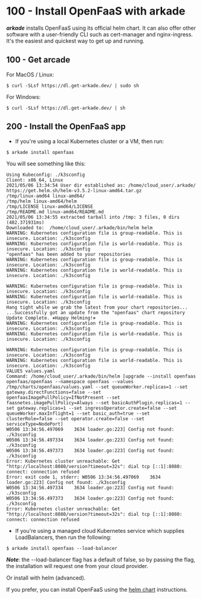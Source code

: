 # 100 - Install OpenFaaS with arkade

***arkade*** installs OpenFaaS using its official helm chart. It can also offer other software with a user-friendly CLI such as cert-manager and nginx-ingress. It's the easiest and quickest way to get up and running.

## 100 - Get arcade

For MacOS / Linux:

```$ curl -SLsf https://dl.get-arkade.dev/ | sudo sh```

For Windows:

```$ curl -SLsf https://dl.get-arkade.dev/ | sh```

## 200 - Install the OpenFaaS app

- If you're using a local Kubernetes cluster or a VM, then run:

```$ arkade install openfaas```

You will see something like this:

```
Using Kubeconfig: ./k3sconfig
Client: x86_64, Linux
2021/05/06 13:34:54 User dir established as: /home/cloud_user/.arkade/
https://get.helm.sh/helm-v3.5.2-linux-amd64.tar.gz
/tmp/linux-amd64 linux-amd64/
/tmp/helm linux-amd64/helm
/tmp/LICENSE linux-amd64/LICENSE
/tmp/README.md linux-amd64/README.md
2021/05/06 13:34:55 extracted tarball into /tmp: 3 files, 0 dirs (482.371931ms)
Downloaded to:  /home/cloud_user/.arkade/bin/helm helm
WARNING: Kubernetes configuration file is group-readable. This is insecure. Location: ./k3sconfig
WARNING: Kubernetes configuration file is world-readable. This is insecure. Location: ./k3sconfig
"openfaas" has been added to your repositories
WARNING: Kubernetes configuration file is group-readable. This is insecure. Location: ./k3sconfig
WARNING: Kubernetes configuration file is world-readable. This is insecure. Location: ./k3sconfig

WARNING: Kubernetes configuration file is group-readable. This is insecure. Location: ./k3sconfig
WARNING: Kubernetes configuration file is world-readable. This is insecure. Location: ./k3sconfig
Hang tight while we grab the latest from your chart repositories...
...Successfully got an update from the "openfaas" chart repository
Update Complete. ⎈Happy Helming!⎈
WARNING: Kubernetes configuration file is group-readable. This is insecure. Location: ./k3sconfig
WARNING: Kubernetes configuration file is world-readable. This is insecure. Location: ./k3sconfig

WARNING: Kubernetes configuration file is group-readable. This is insecure. Location: ./k3sconfig
WARNING: Kubernetes configuration file is world-readable. This is insecure. Location: ./k3sconfig
VALUES values.yaml
Command: /home/cloud_user/.arkade/bin/helm [upgrade --install openfaas openfaas/openfaas --namespace openfaas --values /tmp/charts/openfaas/values.yaml --set queueWorker.replicas=1 --set gateway.directFunctions=false --set openfaasImagePullPolicy=IfNotPresent --set faasnetes.imagePullPolicy=Always --set basicAuthPlugin.replicas=1 --set gateway.replicas=1 --set ingressOperator.create=false --set queueWorker.maxInflight=1 --set basic_auth=true --set clusterRole=false --set operator.create=false --set serviceType=NodePort]
W0506 13:34:56.497069    3634 loader.go:223] Config not found: ./k3sconfig
W0506 13:34:56.497334    3634 loader.go:223] Config not found: ./k3sconfig
W0506 13:34:56.497373    3634 loader.go:223] Config not found: ./k3sconfig
Error: Kubernetes cluster unreachable: Get "http://localhost:8080/version?timeout=32s": dial tcp [::1]:8080: connect: connection refused
Error: exit code 1, stderr: W0506 13:34:56.497069    3634 loader.go:223] Config not found: ./k3sconfig
W0506 13:34:56.497334    3634 loader.go:223] Config not found: ./k3sconfig
W0506 13:34:56.497373    3634 loader.go:223] Config not found: ./k3sconfig
Error: Kubernetes cluster unreachable: Get "http://localhost:8080/version?timeout=32s": dial tcp [::1]:8080: connect: connection refused
```

- If you're using a managed cloud Kubernetes service which supplies LoadBalancers, then run the following:

```$ arkade install openfaas --load-balancer```

***Note***: the --load-balancer flag has a default of false, so by passing the flag, the installation will request one from your cloud provider.

Or install with helm (advanced).

If you prefer, you can install OpenFaaS using the [helm chart](https://github.com/openfaas/faas-netes/blob/master/chart/openfaas/README.md) instructions.

